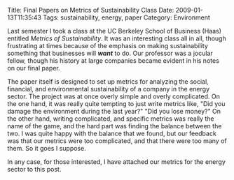 Title: Final Papers on Metrics of Sustainability Class
Date: 2009-01-13T11:35:43
Tags: sustainability, energy, paper
Category: Environment


Last semester I took a class at the UC Berkeley School of Business (Haas) entitled <i>Metrics of Sustainability</i>. It was an interesting class all in all, though frustrating at times because of the emphasis on making sustainability something that businesses will <i><strong>want</strong></i> to do. Our professor was a jocular fellow, though his history at large companies became evident in his notes on our final paper.

The paper itself is designed to set up metrics for analyzing the social, financial, and environmental sustainability of a company in the energy sector. The project was at once overly simple and overly complicated. On the one hand, it was really quite tempting to just write metrics like, "Did you damage the environment during the last year?" "Did you lose money?" On the other hand, writing complicated, and specific metrics was really the name of the game, and the hard part was finding the balance between the two. I was quite happy with the balance that we found, but our feedback was that our metrics were too complicated, and that there were too many of them. So it goes I suppose.

In any case, for those interested, I have attached our metrics for the energy sector to this post.
